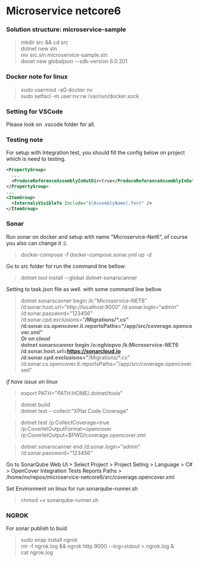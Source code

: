 # Microservice netcore6  

### Solution structure: **microservice-sample**  

> mkdir src && cd src  
> dotnet new sln  
> mv src.sln microservice-sample.sln  
> donet new globaljson --sdk-version 6.0.201

### Docker note for linux  

> sudo usermod -aG docker nv  
> sudo setfacl -m user:nv:rw /var/run/docker.sock  

### Setting for VSCode  

  Please look on .vscode folder for all.  

### Testing note  

  For setup with Integration test, you should fill the config below on project which is need to testing.  

```xml
<PropertyGroup>
  ...
  <ProduceReferenceAssemblyInOutDir>true</ProduceReferenceAssemblyInOutDir>
</PropertyGroup>
...
<ItemGroup>
  <InternalsVisibleTo Include="$(AssemblyName).Test" />
</ItemGroup>
```  

### Sonar  

  Run sonar on docker and setup with name "Microservice-Net6", of course you also can change it :).
> docker-compose -f docker-compose.sonar.yml up -d  

  Go to src folder for run the command line bellow:  
> dotnet tool install --global dotnet-sonarscanner  

  Setting to task.json file as well. with some command line bellow  
> dotnet sonarscanner begin /k:"Microservice-NET6" /d:sonar.host.url="http://localhost:9000" /d:sonar.login="admin" /d:sonar.password="123456" /d:sonar.cpd.exclusions="**/Migrations/*.cs" /d:sonar.cs.opencover.it.reportsPaths="/app/src/coverage.opencover.xml"  
*Or on cloud*  
> dotnet sonarscanner begin /o:nghiepvo /k:Microservice-NET6 /d:sonar.host.url=<https://sonarcloud.io> /d:sonar.cpd.exclusions="**/Migrations/*.cs" /d:sonar.cs.opencover.it.reportsPaths="/app/src/coverage.opencover.xml"  

*if have issue on linux*  
> export PATH="$PATH:$HOME/.dotnet/tools"  

> dotnet build  
> dotnet test --collect:"XPlat Code Coverage"  

> dotnet test /p:CollectCoverage=true /p:CoverletOutputFormat=opencover /p:CoverletOutput=$PWD/coverage.opencover.xml  

> dotnet sonarscanner end /d:sonar.login="admin" /d:sonar.password="123456"  

  Go to SonarQube Web UI > Select Project > Project Seting > Language > C# > OpenCover Integration Tests Reports Paths > /home/nv/repos/microservice-netcore6/src/coverage.opencover.xml  

  Set Environment on linux for run sonarqube-runner.sh  

> chmod +x sonarqube-runner.sh  

### NGROK  

  For sonar publish to buid
> sudo snap install ngrok  
> rm -f ngrok.log && ngrok http 9000 --log=stdout > ngrok.log &  
> cat ngrok.log  

